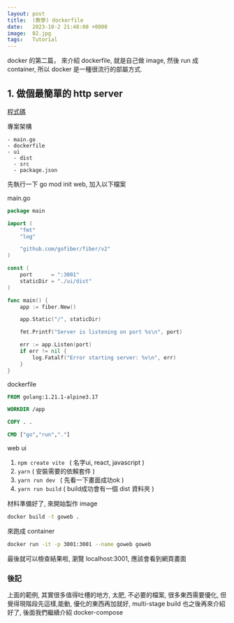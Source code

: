 ```yaml
---
layout: post
title:  (教學) dockerfile
date:   2023-10-2 21:48:00 +0800
image:  02.jpg
tags:   Tutorial
---
```


docker 的第二篇， 來介紹 dockerfile, 就是自己做 image, 然後 run 成 container, 所以 docker 是一種很流行的部屬方式. 


## 1. 做個最簡單的 http server
[程式碼](https://github.com/cbot918/ithelp/tree/main/go-junior-30/docker/dockerweb)

專案架構
```
- main.go
- dockerfile
- ui
  - dist
  - src
  - package.json
```

先執行一下 go mod init web, 加入以下檔案

main.go
```go
package main

import (
	"fmt"
	"log"

	"github.com/gofiber/fiber/v2"
)

const (
	port      = ":3001"
	staticDir = "./ui/dist"
)

func main() {
	app := fiber.New()

	app.Static("/", staticDir)

	fmt.Printf("Server is listening on port %s\n", port)

	err := app.Listen(port)
	if err != nil {
		log.Fatalf("Error starting server: %v\n", err)
	}
}
```

dockerfile
```dockerfile
FROM golang:1.21.1-alpine3.17

WORKDIR /app

COPY . .

CMD ["go","run","."]
```

web ui
1. `npm create vite ` ( 名字ui, react, javascript )
2. `yarn` ( 安裝需要的依賴套件 )
3. `yarn run dev ` ( 先看一下畫面成功ok )
4. `yarn run build` ( build成功會有一個 dist 資料夾 )


材料準備好了, 來開始製作 image

```bash
docker build -t goweb .
```

來跑成 container
```bash
docker run -it -p 3001:3001 --name goweb goweb
```

最後就可以檢查結果啦, 瀏覽 localhost:3001, 應該會看到網頁畫面


### 後記

上面的範例, 其實很多值得吐槽的地方, 太肥, 不必要的檔案, 很多東西需要優化, 但覺得現階段先這樣,能動, 優化的東西再加就好, multi-stage build 也之後再來介紹好了, 後面我們繼續介紹 docker-compose